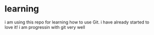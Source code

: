 # learning
i am using this repo for learning how to use Git.
i have already started to love it!
i am progressin with git very well
